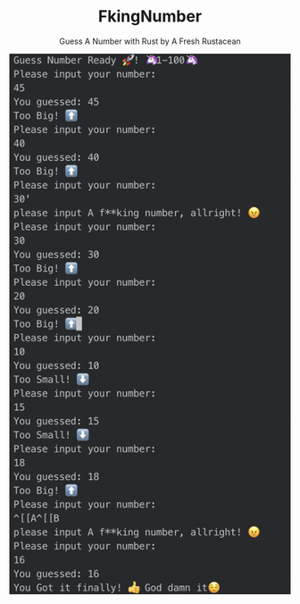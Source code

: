<h1 align="center">FkingNumber</h1>

<p align="center">Guess A Number with Rust by A Fresh Rustacean</p>

<p align="center">
<img src="show.png" />
</p>